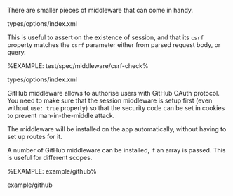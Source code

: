 There are smaller pieces of middleware that can come in handy.

<typedef name="CsrfCheckOptions">types/options/index.xml</typedef>

This is useful to assert on the existence of session, and that its `csrf` property matches the `csrf` parameter either from parsed request body, or query.

%EXAMPLE: test/spec/middleware/csrf-check%

<typedef name="GitHubOptions">types/options/index.xml</typedef>

GitHub middleware allows to authorise users with GitHub OAuth protocol. You need to make sure that the session middleware is setup first (even without `use: true` property) so that the security code can be set in cookies to prevent man-in-the-middle attack.

The middleware will be installed on the app automatically, without having to set up routes for it.

A number of GitHub middleware can be installed, if an array is passed. This is useful for different scopes.

%EXAMPLE: example/github%

<fork lang="js">example/github</fork>
